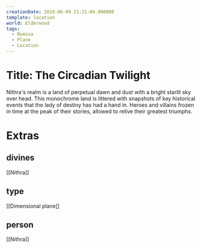 ```yaml
---
creationDate: 2018-06-09 21:21:04.000000
template: location
world: Elderwood
tags:
  - Numina
  - Plane
  - Location
---
```



# Title: The Circadian Twilight

Nithra's realm is a land of perpetual dawn and dust with a bright starlit sky over head. This monochrome land is littered with snapshots of key historical events that the lady of destiny has had a hand in. Heroes and villains frozen in time at the peak of their stories, allowed to relive their greatest triumphs.

# Extras


## divines

[[Nithra]]


## type

[[Dimensional plane]]

## person

[[Nithra]]
